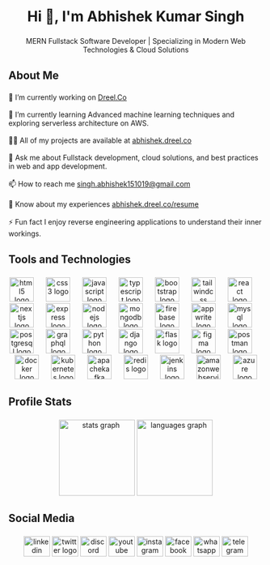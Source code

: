 <h1 align="center">Hi 👋, I'm Abhishek Kumar Singh</h1>

###

<p align="center">MERN Fullstack Software Developer | Specializing in Modern Web Technologies & Cloud Solutions</p>

###

<h2 align="left">About Me</h2>

###

<p align="left">
  🔭 I’m currently working on <a href="https://dreel.co" target="_blank">Dreel.Co</a><br><br>
  🌱 I’m currently learning Advanced machine learning techniques and exploring serverless architecture on AWS.<br><br>
  👨‍💻 All of my projects are available at <a href="https://github.com/ABHISHEK-SIN-GH" target="_blank">abhishek.dreel.co</a><br><br>
  💬 Ask me about Fullstack development, cloud solutions, and best practices in web and app development.<br><br>
  📫 How to reach me <a href="mailto:singh.abhishek151019@gmail.com" target="_blank">singh.abhishek151019@gmail.com</a><br><br>
  📄 Know about my experiences <a href="https://github.com/ABHISHEK-SIN-GH" target="_blank">abhishek.dreel.co/resume</a><br><br>
  ⚡ Fun fact I enjoy reverse engineering applications to understand their inner workings.</p>

###

<h2 align="left">Tools and Technologies</h2>

###

<div align="center">
  <img src="https://cdn.jsdelivr.net/gh/devicons/devicon/icons/html5/html5-original.svg" height="48" alt="html5 logo"  />
  <img width="16" />
  <img src="https://cdn.jsdelivr.net/gh/devicons/devicon/icons/css3/css3-original.svg" height="48" alt="css3 logo"  />
  <img width="16" />
  <img src="https://cdn.jsdelivr.net/gh/devicons/devicon/icons/javascript/javascript-original.svg" height="48" alt="javascript logo"  />
  <img width="16" />
  <img src="https://cdn.jsdelivr.net/gh/devicons/devicon/icons/typescript/typescript-original.svg" height="48" alt="typescript logo"  />
  <img width="16" />
  <img src="https://cdn.jsdelivr.net/gh/devicons/devicon/icons/bootstrap/bootstrap-original.svg" height="48" alt="bootstrap logo"  />
  <img width="16" />
  <img src="https://skillicons.dev/icons?i=tailwind" height="48" alt="tailwindcss logo"  />
  <img width="16" />
  <img src="https://cdn.simpleicons.org/react/61DAFB" height="48" alt="react logo"  />
  <img width="16" />
  <img src="https://skillicons.dev/icons?i=nextjs" height="48" alt="nextjs logo"  />
  <img width="16" />
  <img src="https://skillicons.dev/icons?i=express" height="48" alt="express logo"  />
  <img width="16" />
  <img src="https://cdn.simpleicons.org/nodedotjs/339933" height="48" alt="nodejs logo"  />
  <img width="16" />
  <img src="https://cdn.simpleicons.org/mongodb/47A216" height="48" alt="mongodb logo"  />
  <img width="16" />
  <img src="https://cdn.simpleicons.org/firebase/FFCA28" height="48" alt="firebase logo"  />
  <img width="16" />
  <img src="https://cdn.simpleicons.org/appwrite/F02E65" height="48" alt="appwrite logo"  />
  <img width="16" />
  <img src="https://cdn.jsdelivr.net/gh/devicons/devicon/icons/mysql/mysql-original.svg" height="48" alt="mysql logo"  />
  <img width="16" />
  <img src="https://cdn.jsdelivr.net/gh/devicons/devicon/icons/postgresql/postgresql-original.svg" height="48" alt="postgresql logo"  />
  <img width="16" />
  <img src="https://cdn.simpleicons.org/graphql/E10098" height="48" alt="graphql logo"  />
  <img width="16" />
  <img src="https://skillicons.dev/icons?i=py" height="48" alt="python logo"  />
  <img width="16" />
  <img src="https://skillicons.dev/icons?i=django" height="48" alt="django logo"  />
  <img width="16" />
  <img src="https://skillicons.dev/icons?i=flask" height="48" alt="flask logo"  />
  <img width="16" />
  <img src="https://skillicons.dev/icons?i=figma" height="48" alt="figma logo"  />
  <img width="16" />
  <img src="https://skillicons.dev/icons?i=postman" height="48" alt="postman logo"  />
  <img width="16" />
  <img src="https://skillicons.dev/icons?i=docker" height="48" alt="docker logo"  />
  <img width="16" />
  <img src="https://skillicons.dev/icons?i=kubernetes" height="48" alt="kubernetes logo"  />
  <img width="16" />
  <img src="https://skillicons.dev/icons?i=kafka" height="48" alt="apachekafka logo"  />
  <img width="16" />
  <img src="https://skillicons.dev/icons?i=redis" height="48" alt="redis logo"  />
  <img width="16" />
  <img src="https://skillicons.dev/icons?i=jenkins" height="48" alt="jenkins logo"  />
  <img width="16" />
  <img src="https://skillicons.dev/icons?i=aws" height="48" alt="amazonwebservices logo"  />
  <img width="16" />
  <img src="https://skillicons.dev/icons?i=azure" height="48" alt="azure logo"  />
</div>

###

<h2 align="left">Profile Stats</h2>

###

<div align="center">
  <img src="https://github-readme-stats.vercel.app/api?username=ABHISHEK-SIN-GH&hide_title=false&hide_rank=false&show_icons=true&include_all_commits=true&count_private=true&disable_animations=false&theme=dracula&locale=en&hide_border=false&order=1" height="150" alt="stats graph"  />
  <img src="https://github-readme-stats.vercel.app/api/top-langs?username=ABHISHEK-SIN-GH&locale=en&hide_title=false&layout=compact&card_width=320&langs_count=5&theme=dracula&hide_border=false&order=2" height="150" alt="languages graph"  />
</div>

###

<h2 align="left">Social Media</h2>

###

<div align="center">
  <img src="https://raw.githubusercontent.com/maurodesouza/profile-readme-generator/master/src/assets/icons/social/linkedin/default.svg" width="52" height="40" alt="linkedin logo"  />
  <img src="https://raw.githubusercontent.com/maurodesouza/profile-readme-generator/master/src/assets/icons/social/twitter/default.svg" width="52" height="40" alt="twitter logo"  />
  <img src="https://raw.githubusercontent.com/maurodesouza/profile-readme-generator/master/src/assets/icons/social/discord/default.svg" width="52" height="40" alt="discord logo"  />
  <img src="https://raw.githubusercontent.com/maurodesouza/profile-readme-generator/master/src/assets/icons/social/youtube/default.svg" width="52" height="40" alt="youtube logo"  />
  <img src="https://raw.githubusercontent.com/maurodesouza/profile-readme-generator/master/src/assets/icons/social/instagram/default.svg" width="52" height="40" alt="instagram logo"  />
  <img src="https://raw.githubusercontent.com/maurodesouza/profile-readme-generator/master/src/assets/icons/social/facebook/default.svg" width="52" height="40" alt="facebook logo"  />
  <img src="https://raw.githubusercontent.com/maurodesouza/profile-readme-generator/master/src/assets/icons/social/whatsapp/default.svg" width="52" height="40" alt="whatsapp logo"  />
  <img src="https://raw.githubusercontent.com/maurodesouza/profile-readme-generator/master/src/assets/icons/social/telegram/default.svg" width="52" height="40" alt="telegram logo"  />
</div>

###
